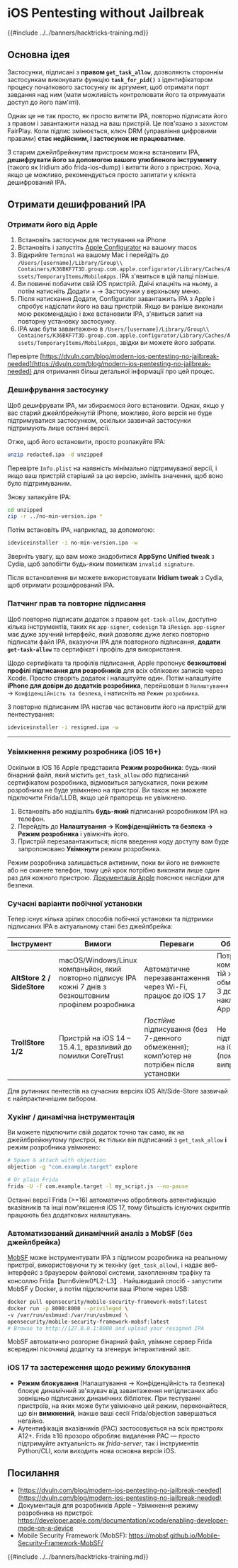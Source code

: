 # iOS Pentesting without Jailbreak

{{#include ../../banners/hacktricks-training.md}}

## Основна ідея

Застосунки, підписані з **правом `get_task_allow`**, дозволяють стороннім застосункам виконувати функцію **`task_for_pid()`** з ідентифікатором процесу початкового застосунку як аргумент, щоб отримати порт завдання над ним (мати можливість контролювати його та отримувати доступ до його пам'яті).

Однак це не так просто, як просто витягти IPA, повторно підписати його з правом і завантажити назад на ваш пристрій. Це пов'язано з захистом FairPlay. Коли підпис змінюється, ключ DRM (управління цифровими правами) **стає недійсним, і застосунок не працюватиме**.

З старим джейлбрейкнутим пристроєм можна встановити IPA, **дешифрувати його за допомогою вашого улюбленого інструменту** (такого як Iridium або frida-ios-dump) і витягти його з пристрою. Хоча, якщо це можливо, рекомендується просто запитати у клієнта дешифрований IPA.


## Отримати дешифрований IPA

### Отримати його від Apple

1. Встановіть застосунок для тестування на iPhone
2. Встановіть і запустіть [Apple Configurator](https://apps.apple.com/au/app/apple-configurator/id1037126344?mt=12) на вашому macos
3. Відкрийте `Terminal` на вашому Mac і перейдіть до `/Users/[username]/Library/Group\\ Containers/K36BKF7T3D.group.com.apple.configurator/Library/Caches/Assets/TemporaryItems/MobileApps`. IPA з'явиться в цій папці пізніше.
4. Ви повинні побачити свій iOS пристрій. Двічі клацніть на ньому, а потім натисніть Додати + → Застосунки у верхньому меню.
5. Після натискання Додати, Configurator завантажить IPA з Apple і спробує надіслати його на ваш пристрій. Якщо ви раніше виконали мою рекомендацію і вже встановили IPA, з'явиться запит на повторну установку застосунку.
6. IPA має бути завантажено в `/Users/[username]/Library/Group\\ Containers/K36BKF7T3D.group.com.apple.configurator/Library/Caches/Assets/TemporaryItems/MobileApps`, звідки ви можете його забрати.

Перевірте [https://dvuln.com/blog/modern-ios-pentesting-no-jailbreak-needed](https://dvuln.com/blog/modern-ios-pentesting-no-jailbreak-needed) для отримання більш детальної інформації про цей процес.


### Дешифрування застосунку

Щоб дешифрувати IPA, ми збираємося його встановити. Однак, якщо у вас старий джейлбрейкнутій iPhone, можливо, його версія не буде підтримуватися застосунком, оскільки зазвичай застосунки підтримують лише останні версії.

Отже, щоб його встановити, просто розпакуйте IPA:
```bash
unzip redacted.ipa -d unzipped
```
Перевірте `Info.plist` на наявність мінімально підтримуваної версії, і якщо ваш пристрій старіший за цю версію, змініть значення, щоб воно було підтримуваним.

Знову запакуйте IPA:
```bash
cd unzipped
zip -r ../no-min-version.ipa *
```
Потім встановіть IPA, наприклад, за допомогою:
```bash
ideviceinstaller -i no-min-version.ipa -w
```
Зверніть увагу, що вам може знадобитися **AppSync Unified tweak** з Cydia, щоб запобігти будь-яким помилкам `invalid signature`.

Після встановлення ви можете використовувати **Iridium tweak** з Cydia, щоб отримати розшифрований IPA.


### Патчинг прав та повторне підписання

Щоб повторно підписати додаток з правом `get-task-allow`, доступно кілька інструментів, таких як `app-signer`, `codesign` та `iResign`. `app-signer` має дуже зручний інтерфейс, який дозволяє дуже легко повторно підписати файл IPA, вказуючи IPA для повторного підписання, **додати `get-task-allow`** та сертифікат і профіль для використання.

Щодо сертифіката та профілів підписання, Apple пропонує **безкоштовні профілі підписання для розробників** для всіх облікових записів через Xcode. Просто створіть додаток і налаштуйте один. Потім налаштуйте **iPhone для довіри до додатків розробника**, перейшовши в `Налаштування` → `Конфіденційність та безпека`, і натисніть на `Режим розробника`.

З повторно підписаним IPA настав час встановити його на пристрій для пентестування:
```bash
ideviceinstaller -i resigned.ipa -w
```
---

### Увімкнення режиму розробника (iOS 16+)

Оскільки в iOS 16 Apple представила **Режим розробника**: будь-який бінарний файл, який містить `get_task_allow` *або* підписаний сертифікатом розробника, відмовиться запускатися, поки режим розробника не буде увімкнено на пристрої. Ви також не зможете підключити Frida/LLDB, якщо цей прапорець не увімкнено.

1. Встановіть або надішліть **будь-який** підписаний розробником IPA на телефон.
2. Перейдіть до **Налаштування → Конфіденційність та безпека → Режим розробника** і увімкніть його.
3. Пристрій перезавантажиться; після введення коду доступу вам буде запропоновано **Увімкнути** режим розробника.

Режим розробника залишається активним, поки ви його не вимкнете або не скинете телефон, тому цей крок потрібно виконати лише один раз для кожного пристрою. [Документація Apple](https://developer.apple.com/documentation/xcode/enabling-developer-mode-on-a-device) пояснює наслідки для безпеки.

### Сучасні варіанти побічної установки

Тепер існує кілька зрілих способів побічної установки та підтримки підписаних IPA в актуальному стані без джейлбрейка:

| Інструмент | Вимоги | Переваги | Обмеження |
|------------|--------|----------|-----------|
| **AltStore 2 / SideStore** | macOS/Windows/Linux компаньйон, який повторно підписує IPA кожні 7 днів з безкоштовним профілем розробника | Автоматичне перезавантаження через Wi-Fi, працює до iOS 17 | Потрібен комп'ютер в тій же мережі, обмеження на 3 додатки, накладене Apple |
| **TrollStore 1/2** | Пристрій на iOS 14 – 15.4.1, вразливий до помилки CoreTrust | *Постійне* підписування (без 7-денного обмеження); комп'ютер не потрібен після установки | Не підтримується на iOS 15.5+ (помилка виправлена) |

Для рутинних пентестів на сучасних версіях iOS Alt/Side-Store зазвичай є найпрактичнішим вибором.

### Хукінг / динамічна інструментація

Ви можете підключити свій додаток точно так само, як на джейлбрейкнутому пристрої, як тільки він підписаний з `get_task_allow` **і** режим розробника увімкнено:
```bash
# Spawn & attach with objection
objection -g "com.example.target" explore

# Or plain Frida
frida -U -f com.example.target -l my_script.js --no-pause
```
Останні версії Frida (>=16) автоматично обробляють автентифікацію вказівників та інші пом'якшення iOS 17, тому більшість існуючих скриптів працюють без додаткових налаштувань.

### Автоматизований динамічний аналіз з MobSF (без джейлбрейка)

[MobSF](https://mobsf.github.io/Mobile-Security-Framework-MobSF/) може інструментувати IPA з підписом розробника на реальному пристрої, використовуючи ту ж техніку (`get_task_allow`), і надає веб-інтерфейс з браузером файлової системи, захопленням трафіку та консоллю Frida【turn6view0†L2-L3】. Найшвидший спосіб - запустити MobSF у Docker, а потім підключити ваш iPhone через USB:
```bash
docker pull opensecurity/mobile-security-framework-mobsf:latest
docker run -p 8000:8000 --privileged \
-v /var/run/usbmuxd:/var/run/usbmuxd \
opensecurity/mobile-security-framework-mobsf:latest
# Browse to http://127.0.0.1:8000 and upload your resigned IPA
```
MobSF автоматично розгорне бінарний файл, увімкне сервер Frida всередині пісочниці додатку та згенерує інтерактивний звіт.

### iOS 17 та застереження щодо режиму блокування

* **Режим блокування** (Налаштування → Конфіденційність та безпека) блокує динамічний зв'язувач від завантаження непідписаних або зовнішньо підписаних динамічних бібліотек. При тестуванні пристроїв, на яких може бути увімкнено цей режим, переконайтеся, що він **вимкнений**, інакше ваші сесії Frida/objection завершаться негайно.
* Аутентифікація вказівників (PAC) застосовується на всіх пристроях A12+. Frida ≥16 прозоро обробляє видалення PAC — просто підтримуйте актуальність як *frida-server*, так і інструментів Python/CLI, коли виходить нова основна версія iOS.

## Посилання

- [https://dvuln.com/blog/modern-ios-pentesting-no-jailbreak-needed](https://dvuln.com/blog/modern-ios-pentesting-no-jailbreak-needed)
- Документація для розробників Apple – Увімкнення режиму розробника на пристрої: <https://developer.apple.com/documentation/xcode/enabling-developer-mode-on-a-device>
- Mobile Security Framework (MobSF): <https://mobsf.github.io/Mobile-Security-Framework-MobSF/>

{{#include ../../banners/hacktricks-training.md}}

